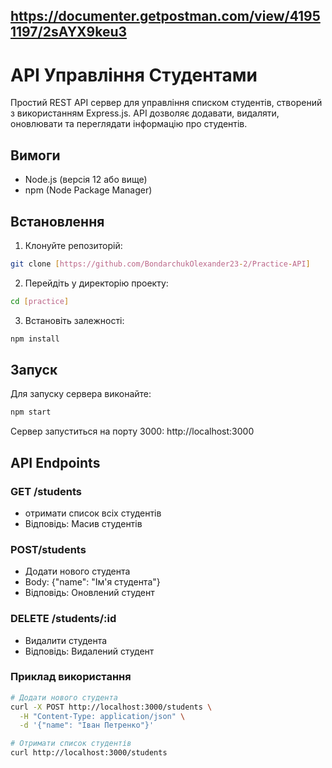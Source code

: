 ## https://documenter.getpostman.com/view/41951197/2sAYX9keu3
# API Управління Студентами 

Простий REST API сервер для управління списком студентів, створений з використанням Express.js. API дозволяє додавати, видаляти, оновлювати та переглядати інформацію про студентів.

## Вимоги

- Node.js (версія 12 або вище)
- npm (Node Package Manager)

## Встановлення

1. Клонуйте репозиторій:
```bash
git clone [https://github.com/BondarchukOlexander23-2/Practice-API]
```
2. Перейдіть у директорію проекту:
```bash
cd [practice]
```
3. Встановіть залежності:
```bash
npm install
```
## Запуск
Для запуску сервера виконайте:
```bash
npm start
```
Сервер запуститься на порту 3000: http://localhost:3000

## API Endpoints
### GET /students
- отримати список всіх студентів
- Відповідь: Масив студентів

### POST/students
- Додати нового студента
- Body: {"name": "Ім'я студента"}
- Відповідь: Оновлений студент

### DELETE /students/:id
- Видалити студента
- Відповідь: Видалений студент
### Приклад використання
```bash
# Додати нового студента
curl -X POST http://localhost:3000/students \
  -H "Content-Type: application/json" \
  -d '{"name": "Іван Петренко"}'

# Отримати список студентів
curl http://localhost:3000/students
```